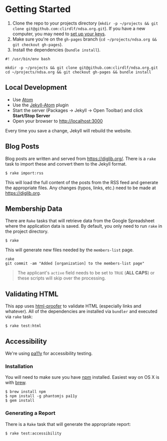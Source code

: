 # Getting Started
1. Clone the repo to your projects directory (`mkdir -p ~/projects && git clone git@github.com:clirdlf/ndsa.org.git`). If you have a new computer, you may need to [set up your keys](https://help.github.com/articles/generating-ssh-keys/).
2. Make sure you're on the `gh-pages` branch (`cd ~/projects/ndsa.org && git checkout gh-pages`).
3. Install the dependencies (`bundle install`).

```
#! /usr/bin/env bash

mkdir -p ~/projects && git clone git@github.com:clirdlf/ndsa.org.git
cd ~/projects/ndsa.org && git checkout gh-pages && bundle install
```

## Local Development
- Use [Atom](https://atom.io/)
- Use the [Jekyll-Atom](https://github.com/arcath/jekyll-atom) plugin
- Start the server (Packages -> Jekyll -> Open Toolbar) and click **Start/Stop Server**
- Open your browser to [http://localhost:3000](http://localhost:3000)

Every time you save a change, Jekyll will rebuild the website.

## Blog Posts

Blog posts are written and served from https://diglib.org/. There is a `rake` task to import these and convert them to the Jekyll format.

```
$ rake import:rss
```

This will load the full content of the posts from the RSS feed and generate the appropriate files. Any changes (typos, links, etc.) need to be made at https://diglib.org. 

## Membership Data

There are `Rake` tasks that will retrieve data from the Google Spreadsheet where the application data is saved. By default, you only need to run `rake` in the project directory.

```
$ rake
```

This will generate new files needed by the `members-list` page.

```
rake
git commit -am "Added [organization] to the members-list page"
```

> The applicant's `active` field needs to be set to `TRUE` (**ALL CAPS**) or these scripts will skip over the processing.

## Validating HTML
This app uses [html-proofer](https://rubygems.org/gems/html-proofer) to validate
HTML (especially links and whatever). All of the dependencies are installed via
`bundler` and executed via `rake` task:

```
$ rake test:html
```

## Accessibility

We're using [pa11y](https://github.com/nature/pa11y) for accessibility testing.

### Installation

You will need to make sure you have [npm](https://www.npmjs.com/) installed.
Easiest way on OS X is with [brew](http://brew.sh/).

```
$ brew install npm
$ npm install -g phantomjs pa11y
$ gem install
```

### Generating a Report

There is a `Rake` task that will generate the appropriate report:

```
$ rake test:accessibility
```
